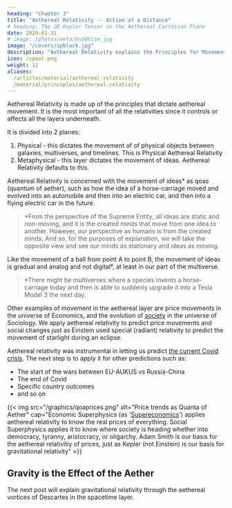```yaml
---
heading: "Chapter 3"
title: "Aethereal Relativity -- Action at a Distance"
# heading: The 2D Kepler Tensor on the Aethereal Cartesian Plane 
date: 2020-01-31
# image: /photos/meta/buddhism.jpg
image: "/covers/spblack.jpg"
description: "Aethereal Relativity explains the Principles for Movement in the Aethereal Layer which is above the Spatial Layer"
icon: /spmat.png
weight: 12
aliases:
  /articles/material/aethereal-relativity
  /material/principles/aethereal-relativity  
---
```




Aethereal Relativity is made up of the principles that dictate aethereal movement. It is the most important of all the relativities since it controls or affects all the layers underneath. 

It is divided into 2 planes:

1. Physical - this dictates the movement of of physical objects between galaxies, multiverses, and timelines. This is Physical Aethereal Relativity 
2. Metaphysical - this layer dictates the movement of ideas. Aethereal Relativity defaults to this.


Aethereal Relativity is concerned with the movement of ideas* as qoas (quantum of aether), such as how the idea of a horse-carriage moved and evolved into an automobile and then into an electric car, and then into a flying electric car in the future.  

> *From the perspective of the Supreme Entity, all ideas are static and non-moving, and it is the created minds that move from one idea to another. However, our perspective as humans is from the created minds. And so, for the purposes of explanation, we will take the opposite view and see our minds as stationary and ideas as moving.



Like the movement of a ball from point A to point B, the movement of ideas is gradual and analog and not digital*, at least in our part of the multiverse. 

> *There might be multiverses where a species invents a horse-carriage today and then is able to suddenly upgrade it into a Tesla Model 3 the next day.


Other examples of movement in the aethereal layer are price movements in the universe of Economics, and the evolution of [society](/social/supersociology/principles/part-1/chapter-01) in the universe of Sociology. We apply aethereal relativity to predict price movements and social changes just as Einstein used special (radiant) relativity to predict the movement of starlight during an eclipse.

Aethereal relativity was instrumental in letting us predict [the current Covid crisis](/social/supersociology/precrisis-years). The next step is to apply it for other predictions such as:
- The start of the wars between EU-AUKUS vs Russia-China
- The end of Covid
- Specific country outcomes
- and so on

<!-- SMITH:This is why Newton's system gained the general and complete approbation of mankind and is the greatest discovery that ever was made by man. It discovered an immense chain of the most important and sublime truths, all closely connected together, by one capital fact called gravity which we experience daily.
 -->


{{< img src="/graphics/qoaprices.png" alt="Price trends as Quanta of Aether" cap="Economic Superphysics (as '[Supereconomics](/social/economics)') applies aethereal relativity to know the real prices of everything. Social Superphysics applies it to know where society is heading whether into democracy, tyranny, aristocracy, or oligarchy. Adam Smith is our basis for the aethereal relativitiy of prices, just as Kepler (not Einstein) is our basis for gravitational relativity" >}}


## Gravity is the Effect of the Aether

The next post will explain gravitational relativity through the aethereal vortices of Descartes in the spacetime layer.
